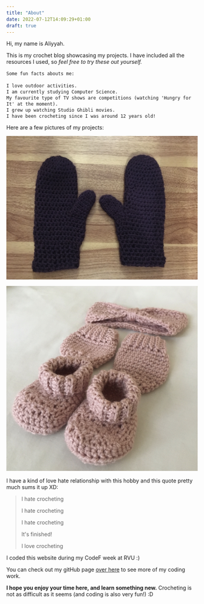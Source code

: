 ```yaml
---
title: "About"
date: 2022-07-12T14:09:29+01:00
draft: true
---
```


Hi, my name is Aliyyah.

This is my crochet blog showcasing my projects. I have included all the resources I used, so *feel free to try these out yourself.*


```
Some fun facts abouts me:

I love outdoor activities.
I am currently studying Computer Science.
My favourite type of TV shows are competitions (watching 'Hungry for It' at the moment). 
I grew up watching Studio Ghibli movies.
I have been crocheting since I was around 12 years old!
```

Here are a few pictures of my projects:

![mittens](mittens.JPG)

![babyset1](babyset1.JPG)

I have a kind of love hate relationship with this hobby and this quote pretty much sums it up XD:

> I hate crocheting
>
> I hate crocheting
>
> I hate crocheting
>
> It's finished!
>
> I love crocheting

I coded this website during my CodeF week at RVU :) 

You can check out my gitHub page [over here](https://github.com/UAliyyah) to see more of my coding work.

**I hope you enjoy your time here, and learn something new.** Crocheting is not as difficult as it seems (and coding is also very fun!) :D

